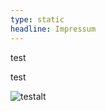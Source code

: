 ```yaml
---
type: static
headline: Impressum
---
```

test

<divider-box background=green pattern=true></divider-box>

test

<divider-box background=yellow pattern=false></divider-box>

![testalt](/images/arj-1159760-unsplash.jpg "test")
